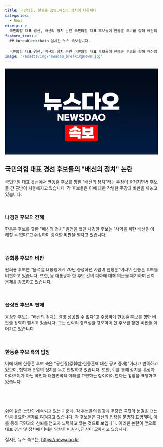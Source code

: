 ```yaml
---
title: 국민의힘, 한동훈 공방…배신의 정치에 대응하다
categories:
  - News
excerpt: >
  국민의힘 대표 경선, 배신의 정치 논란 국민의힘 대표 후보들이 한동훈 후보를 향해 배신의 정치는 성공하지 못한다며 공세를 펴고 있다. 나 후보는 사익을 위한 배신은 이해할 수 없어라고 밝혀 특검법 철회를 요구했고, 원 후보와 윤 대통령의 갈등을 언급하며 비판했다. 윤 후보는 신뢰의 중요성을 강조하며, 배신의 정치는 성공할 수 없다고 주장했다. 한동훈 후보 측은 공한증(한동훈에 대한 공포 증세)에 대응해 협박과 분열의 정치는 안 된다고 반박했다.
feature_text: >
  ## koreablockchain 실시간 뉴스 속보입니다.

  국민의힘 대표 경선, 배신의 정치 논란 국민의힘 대표 후보들이 한동훈 후보를 향해 배신의 정치는 성공하지 못한다며 공세를 펴고 있다. 나 후보는 사익을 위한 배신은 이해할 수 없어라고 밝혀 특검법 철회를 요구했고, 원 후보와 윤 대통령의 갈등을 언급하며 비판했다. 윤 후보는 신뢰의 중요성을 강조하며, 배신의 정치는 성공할 수 없다고 주장했다. 한동훈 후보 측은 공한증(한동훈에 대한 공포 증세)에 대응해 협박과 분열의 정치는 안 된다고 반박했다.
image: '/assets/img/newsdao_breakingnews.jpg'
---
```


<p><img src="/assets/img/newsdao_breakingnews.jpg" alt="koreablockchain 속보" /></p>

<h2 data-ke-size="size26">국민의힘 대표 경선 후보들의 "배신의 정치" 논란</h2>

<p>국민의힘 대표 경선에서 한동훈 후보를 향한 "배신의 정치"라는 주장이 불거지면서 후보들 간 공방이 치열해지고 있습니다. 각 후보들은 이에 대한 각별한 주장과 비판을 내놓고 있습니다.</p>

<p data-ke-size="size16">&nbsp;</p>

<h3>나경원 후보의 견해</h3>

<p>한동훈 후보를 향한 "배신의 정치" 발언을 했던 나경원 후보는 "사익을 위한 배신은 이해할 수 없다"고 주장하며 강력한 비판을 펼치고 있습니다.</p>

<p data-ke-size="size16">&nbsp;</p>

<h3>원희룡 후보의 비판</h3>

<p>원희룡 후보는 "윤석열 대통령에게 20년 충성하던 사람이 한동훈"이라며 한동훈 후보를 비판하고 있습니다. 또한, 윤 대통령과 한 후보 간의 대화에 대해 의문을 제기하며 신뢰 문제를 강조하고 있습니다.</p>

<p data-ke-size="size16">&nbsp;</p>

<h3>윤상현 후보의 견해</h3>

<p>윤상현 후보는 "배신의 정치는 결코 성공할 수 없다"고 주장하며 한동훈 후보를 향한 비판을 강력히 펼치고 있습니다. 그는 신뢰의 중요성을 강조하며 한 후보를 향한 비판을 이어가고 있습니다.</p>

<p data-ke-size="size16">&nbsp;</p>

<h3>한동훈 후보 측의 입장</h3>

<p>이에 대해 한동훈 후보 측은 "공한증(恐韓症‧한동훈에 대한 공포 증세)"이라고 반격하고 있으며, 협박과 분열의 정치를 두고 반발하고 있습니다. 또한, 이를 통해 정치를 흥정과 마타도어가 아닌 국민과 대한민국의 미래를 고민하는 장이어야 한다는 입장을 표명하고 있습니다.</p>

<p data-ke-size="size16">&nbsp;</p>

<p data-ke-size="size16">&nbsp;</p>

<p>위와 같은 논란이 계속되고 있는 가운데, 각 후보들의 입장과 주장은 국민의 눈길을 끄는 만큼 중요한 문제로 여겨지고 있습니다. 각 후보들은 자신의 입장을 분명히 표명하며, 이를 통해 국민과의 신뢰를 얻고자 노력하고 있는 것으로 보입니다. 이러한 논란이 앞으로 대표 경선 및 정치에 어떠한 영향을 미칠지, 관심이 모아지고 있습니다.</p>
실시간 뉴스 속보는, <a href="https://newsdao.kr" rel="dofollow">https://newsdao.kr</a>


